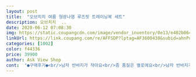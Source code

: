 ```yaml
---
layout: post 
title:  "오브치치 여름 형광나염 루즈핏 트레이닝복 세트" 
description: 오브치치  ..
date: 2020-06-12 07:08:30 
img: https://static.coupangcdn.com/image/vendor_inventory/0e13/e402b064715b6e6e932d52424ac3c792192032a71a564c0205263731c4cd.jpg 
linkUrl: https://link.coupang.com/re/AFFSDP?lptag=AF3600438&subid=ahnPublicAsk&pageKey=1581951844&itemId=2704421616&vendorItemId=70694733842&traceid=V0-113-4a304d4bdb40c4bc 
categories: [1002] 
color: f44336 
price: 39900 
author: Ask View Shop 
cont:  "●구매후기●<br/>남자 반바지가 작아요<br/>좀 품질은 별로에요<br/>남자 반바지가 작아요<br/>좀 품질은 별로에요<br/>" 
---
```

